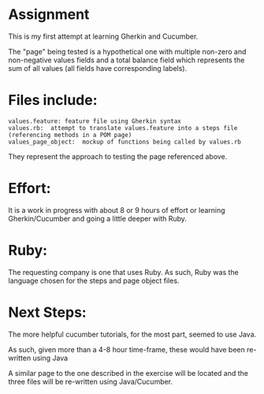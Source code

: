 # Assignment
This is my first attempt at learning Gherkin and Cucumber.

The "page" being tested is a hypothetical one with multiple non-zero and non-negative values fields and a total balance field which represents the sum of all values (all fields have corresponding labels).

# Files include:
    values.feature: feature file using Gherkin syntax
    values.rb:  attempt to translate values.feature into a steps file (referencing methods in a POM page)
    values_page_object:  mockup of functions being called by values.rb
They represent the approach to testing the page referenced above.


# Effort:
It is a work in progress with about 8 or 9 hours of effort or learning Gherkin/Cucumber and going a little deeper with Ruby.
    
# Ruby:
The requesting company is one that uses Ruby.  As such, Ruby was the language chosen for the steps and page object files.

# Next Steps:
  The more helpful cucumber tutorials, for the most part, seemed to use Java.
  
  As such, given more than a 4-8 hour time-frame, these would have been re-written using Java
  
  A similar page to the one described in the exercise will be located and the three files will be re-written using Java/Cucumber.
  
  
 


    
    
